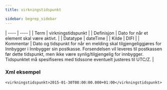 ```yaml
---
title: virkningstidspunkt

sidebar: begrep_sidebar
---
```


| ---- | ---- |
| Term | virkningstidspunkt |
| Definisjon | Dato for når et element skal være aktivt. |
| Datatype | dateTime |
| Kilde | DIFI |
| Kommentar | Dato og tidspunkt for når en melding skal tilgjengeliggjøres for Innbygger i Innbygger sin postkasse. Forsendelsen vil leveres til postkassen før dette tidspunkt, men ikke være synlig/tilgjengelig for innbygger. Tidspunktet må spesifiseres med tidssone eventuelt justeres til UTC/Z. | 

### Xml eksempel

```
<virkningstidspunkt>2015-01-30T08:00:00.000+01:00</virkningstidspunkt>
```
